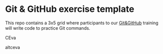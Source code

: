 # Git & GitHub exercise template

This repo contains a 3x5 grid where participants to our [Git&GitHub](https://frontend.ro/evenimente/git-incepatori) training will write code to practice Git commands.

CEva

altceva
